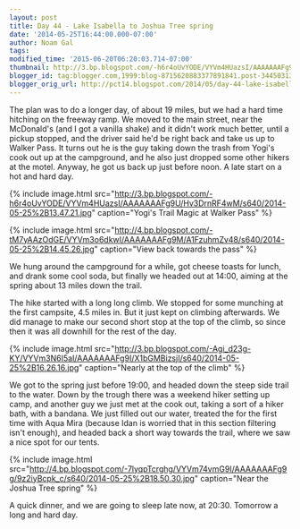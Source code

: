 ```yaml
---
layout: post
title: Day 44 - Lake Isabella to Joshua Tree spring
date: '2014-05-25T16:44:00.000-07:00'
author: Noam Gal
tags:
modified_time: '2015-06-20T06:20:03.714-07:00'
thumbnail: http://3.bp.blogspot.com/-h6r4oUvYODE/VYVm4HUazsI/AAAAAAAFg9U/Hv3DrnRF4wM/s72-c/2014-05-25%2B13.47.21.jpg
blogger_id: tag:blogger.com,1999:blog-8715620883377891841.post-3445031330273649045
blogger_orig_url: http://pct14.blogspot.com/2014/05/day-44-lake-isabella-to-joshua-tree.html
---
```


The plan was to do a longer day, of about 19 miles, but we had a hard time hitching on the freeway ramp. We moved to the main street, near the McDonald's (and I got a vanilla shake) and it didn't work much better, until a pickup stopped, and the driver said he'd be right back and take us up to Walker Pass. It turns out he is the guy taking down the trash from Yogi's cook out up at the campground, and he also just dropped some other hikers at the motel. Anyway, he got us back up just before noon. A late start on a hot and hard day.
 
{% include image.html src="http://3.bp.blogspot.com/-h6r4oUvYODE/VYVm4HUazsI/AAAAAAAFg9U/Hv3DrnRF4wM/s640/2014-05-25%2B13.47.21.jpg" caption="Yogi's Trail Magic at Walker Pass" %}
 
{% include image.html src="http://4.bp.blogspot.com/-tM7yAAzOdGE/VYVm3o6dkwI/AAAAAAAFg9M/A1FzuhmZv48/s640/2014-05-25%2B14.45.26.jpg" caption="View back towards the pass" %}

We hung around the campground for a while, got cheese toasts for lunch, and drank some cool soda, but finally we headed out at 14:00, aiming at the spring about 13 miles down the trail.

The hike started with a long long climb. We stopped for some munching at the first campsite, 4.5 miles in. But it just kept on climbing afterwards. We did manage to make our second short stop at the top of the climb, so since then it was all downhill for the rest of the day.
 
{% include image.html src="http://3.bp.blogspot.com/-Agi_d23g-KY/VYVm3N6I5aI/AAAAAAAFg9I/X1bGMBizsjI/s640/2014-05-25%2B16.26.16.jpg" caption="Nearly at the top of the climb" %}

We got to the spring just before 19:00, and headed down the steep side trail to the water. Down by the trough there was a weekend hiker setting up camp, and another guy we just met at the cook out, taking a sort of a hiker bath, with a bandana. We just filled out our water, treated the for the first time with Aqua Mira (because Idan is worried that in this section filtering isn't enough), and headed back a short way towards the trail, where we saw a nice spot for our tents.

{% include image.html src="http://4.bp.blogspot.com/-7lyqpTcrghg/VYVm74vmG9I/AAAAAAAFg9g/9z2iyBcpk_c/s640/2014-05-25%2B18.50.30.jpg" caption="Near the Joshua Tree spring" %}

A quick dinner, and we are going to sleep late now, at 20:30. Tomorrow a long and hard day.
